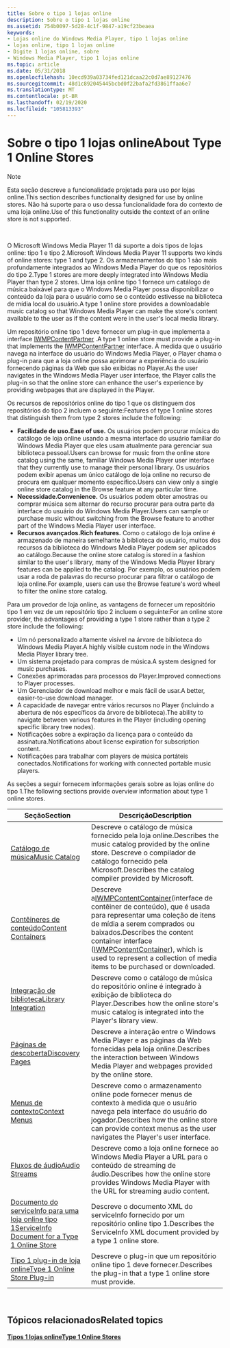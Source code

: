 ```yaml
---
title: Sobre o tipo 1 lojas online
description: Sobre o tipo 1 lojas online
ms.assetid: 754b0097-5d28-4c1f-9847-a19cf23beaea
keywords:
- Lojas online do Windows Media Player, tipo 1 lojas online
- lojas online, tipo 1 lojas online
- Digite 1 lojas online, sobre
- Windows Media Player, tipo 1 lojas online
ms.topic: article
ms.date: 05/31/2018
ms.openlocfilehash: 10ecd939a03734fed121dcaa22c0d7ae89127476
ms.sourcegitcommit: 48d1c892045445bcbd0f22bafa2fd3861ffaa6e7
ms.translationtype: MT
ms.contentlocale: pt-BR
ms.lasthandoff: 02/19/2020
ms.locfileid: "105813393"
---
```

# <a name="about-type-1-online-stores"></a><span data-ttu-id="e3203-107">Sobre o tipo 1 lojas online</span><span class="sxs-lookup"><span data-stu-id="e3203-107">About Type 1 Online Stores</span></span>

> [!Note]  
> <span data-ttu-id="e3203-108">Esta seção descreve a funcionalidade projetada para uso por lojas online.</span><span class="sxs-lookup"><span data-stu-id="e3203-108">This section describes functionality designed for use by online stores.</span></span> <span data-ttu-id="e3203-109">Não há suporte para o uso dessa funcionalidade fora do contexto de uma loja online.</span><span class="sxs-lookup"><span data-stu-id="e3203-109">Use of this functionality outside the context of an online store is not supported.</span></span>

 

<span data-ttu-id="e3203-110">O Microsoft Windows Media Player 11 dá suporte a dois tipos de lojas online: tipo 1 e tipo 2.</span><span class="sxs-lookup"><span data-stu-id="e3203-110">Microsoft Windows Media Player 11 supports two kinds of online stores: type 1 and type 2.</span></span> <span data-ttu-id="e3203-111">Os armazenamentos do tipo 1 são mais profundamente integrados ao Windows Media Player do que os repositórios do tipo 2.</span><span class="sxs-lookup"><span data-stu-id="e3203-111">Type 1 stores are more deeply integrated into Windows Media Player than type 2 stores.</span></span> <span data-ttu-id="e3203-112">Uma loja online tipo 1 fornece um catálogo de música baixável para que o Windows Media Player possa disponibilizar o conteúdo da loja para o usuário como se o conteúdo estivesse na biblioteca de mídia local do usuário.</span><span class="sxs-lookup"><span data-stu-id="e3203-112">A type 1 online store provides a downloadable music catalog so that Windows Media Player can make the store's content available to the user as if the content were in the user's local media library.</span></span>

<span data-ttu-id="e3203-113">Um repositório online tipo 1 deve fornecer um plug-in que implementa a interface [IWMPContentPartner](/previous-versions/windows/desktop/api/contentpartner/nn-contentpartner-iwmpcontentpartner) .</span><span class="sxs-lookup"><span data-stu-id="e3203-113">A type 1 online store must provide a plug-in that implements the [IWMPContentPartner](/previous-versions/windows/desktop/api/contentpartner/nn-contentpartner-iwmpcontentpartner) interface.</span></span> <span data-ttu-id="e3203-114">À medida que o usuário navega na interface do usuário do Windows Media Player, o Player chama o plug-in para que a loja online possa aprimorar a experiência do usuário fornecendo páginas da Web que são exibidas no Player.</span><span class="sxs-lookup"><span data-stu-id="e3203-114">As the user navigates in the Windows Media Player user interface, the Player calls the plug-in so that the online store can enhance the user's experience by providing webpages that are displayed in the Player.</span></span>

<span data-ttu-id="e3203-115">Os recursos de repositórios online do tipo 1 que os distinguem dos repositórios do tipo 2 incluem o seguinte:</span><span class="sxs-lookup"><span data-stu-id="e3203-115">Features of type 1 online stores that distinguish them from type 2 stores include the following:</span></span>

-   <span data-ttu-id="e3203-116">**Facilidade de uso.**</span><span class="sxs-lookup"><span data-stu-id="e3203-116">**Ease of use.**</span></span> <span data-ttu-id="e3203-117">Os usuários podem procurar música do catálogo de loja online usando a mesma interface do usuário familiar do Windows Media Player que eles usam atualmente para gerenciar sua biblioteca pessoal.</span><span class="sxs-lookup"><span data-stu-id="e3203-117">Users can browse for music from the online store catalog using the same, familiar Windows Media Player user interface that they currently use to manage their personal library.</span></span> <span data-ttu-id="e3203-118">Os usuários podem exibir apenas um único catálogo de loja online no recurso de procura em qualquer momento específico.</span><span class="sxs-lookup"><span data-stu-id="e3203-118">Users can view only a single online store catalog in the Browse feature at any particular time.</span></span>
-   <span data-ttu-id="e3203-119">**Necessidade.**</span><span class="sxs-lookup"><span data-stu-id="e3203-119">**Convenience.**</span></span> <span data-ttu-id="e3203-120">Os usuários podem obter amostras ou comprar música sem alternar do recurso procurar para outra parte da interface do usuário do Windows Media Player.</span><span class="sxs-lookup"><span data-stu-id="e3203-120">Users can sample or purchase music without switching from the Browse feature to another part of the Windows Media Player user interface.</span></span>
-   <span data-ttu-id="e3203-121">**Recursos avançados.**</span><span class="sxs-lookup"><span data-stu-id="e3203-121">**Rich features.**</span></span> <span data-ttu-id="e3203-122">Como o catálogo de loja online é armazenado de maneira semelhante à biblioteca do usuário, muitos dos recursos da biblioteca do Windows Media Player podem ser aplicados ao catálogo.</span><span class="sxs-lookup"><span data-stu-id="e3203-122">Because the online store catalog is stored in a fashion similar to the user's library, many of the Windows Media Player library features can be applied to the catalog.</span></span> <span data-ttu-id="e3203-123">Por exemplo, os usuários podem usar a roda de palavras do recurso procurar para filtrar o catálogo de loja online.</span><span class="sxs-lookup"><span data-stu-id="e3203-123">For example, users can use the Browse feature's word wheel to filter the online store catalog.</span></span>

<span data-ttu-id="e3203-124">Para um provedor de loja online, as vantagens de fornecer um repositório tipo 1 em vez de um repositório tipo 2 incluem o seguinte:</span><span class="sxs-lookup"><span data-stu-id="e3203-124">For an online store provider, the advantages of providing a type 1 store rather than a type 2 store include the following:</span></span>

-   <span data-ttu-id="e3203-125">Um nó personalizado altamente visível na árvore de biblioteca do Windows Media Player.</span><span class="sxs-lookup"><span data-stu-id="e3203-125">A highly visible custom node in the Windows Media Player library tree.</span></span>
-   <span data-ttu-id="e3203-126">Um sistema projetado para compras de música.</span><span class="sxs-lookup"><span data-stu-id="e3203-126">A system designed for music purchases.</span></span>
-   <span data-ttu-id="e3203-127">Conexões aprimoradas para processos do Player.</span><span class="sxs-lookup"><span data-stu-id="e3203-127">Improved connections to Player processes.</span></span>
-   <span data-ttu-id="e3203-128">Um Gerenciador de download melhor e mais fácil de usar.</span><span class="sxs-lookup"><span data-stu-id="e3203-128">A better, easier-to-use download manager.</span></span>
-   <span data-ttu-id="e3203-129">A capacidade de navegar entre vários recursos no Player (incluindo a abertura de nós específicos da árvore de biblioteca).</span><span class="sxs-lookup"><span data-stu-id="e3203-129">The ability to navigate between various features in the Player (including opening specific library tree nodes).</span></span>
-   <span data-ttu-id="e3203-130">Notificações sobre a expiração da licença para o conteúdo da assinatura.</span><span class="sxs-lookup"><span data-stu-id="e3203-130">Notifications about license expiration for subscription content.</span></span>
-   <span data-ttu-id="e3203-131">Notificações para trabalhar com players de música portáteis conectados.</span><span class="sxs-lookup"><span data-stu-id="e3203-131">Notifications for working with connected portable music players.</span></span>

<span data-ttu-id="e3203-132">As seções a seguir fornecem informações gerais sobre as lojas online do tipo 1.</span><span class="sxs-lookup"><span data-stu-id="e3203-132">The following sections provide overview information about type 1 online stores.</span></span>



| <span data-ttu-id="e3203-133">Seção</span><span class="sxs-lookup"><span data-stu-id="e3203-133">Section</span></span>                                                                                              | <span data-ttu-id="e3203-134">Descrição</span><span class="sxs-lookup"><span data-stu-id="e3203-134">Description</span></span>                                                                                                                                                                         |
|------------------------------------------------------------------------------------------------------|-------------------------------------------------------------------------------------------------------------------------------------------------------------------------------------|
| [<span data-ttu-id="e3203-135">Catálogo de música</span><span class="sxs-lookup"><span data-stu-id="e3203-135">Music Catalog</span></span>](music-catalog.md)                                                                   | <span data-ttu-id="e3203-136">Descreve o catálogo de música fornecido pela loja online.</span><span class="sxs-lookup"><span data-stu-id="e3203-136">Describes the music catalog provided by the online store.</span></span> <span data-ttu-id="e3203-137">Descreve o compilador de catálogo fornecido pela Microsoft.</span><span class="sxs-lookup"><span data-stu-id="e3203-137">Describes the catalog compiler provided by Microsoft.</span></span>                                                                     |
| [<span data-ttu-id="e3203-138">Contêineres de conteúdo</span><span class="sxs-lookup"><span data-stu-id="e3203-138">Content Containers</span></span>](content-containers.md)                                                         | <span data-ttu-id="e3203-139">Descreve a[IWMPContentContainer](/previous-versions/windows/desktop/api/contentpartner/nn-contentpartner-iwmpcontentcontainer)(interface de contêiner de conteúdo), que é usada para representar uma coleção de itens de mídia a serem comprados ou baixados.</span><span class="sxs-lookup"><span data-stu-id="e3203-139">Describes the content container interface ([IWMPContentContainer](/previous-versions/windows/desktop/api/contentpartner/nn-contentpartner-iwmpcontentcontainer)), which is used to represent a collection of media items to be purchased or downloaded.</span></span> |
| [<span data-ttu-id="e3203-140">Integração de biblioteca</span><span class="sxs-lookup"><span data-stu-id="e3203-140">Library Integration</span></span>](library-integration.md)                                                       | <span data-ttu-id="e3203-141">Descreve como o catálogo de música do repositório online é integrado à exibição de biblioteca do Player.</span><span class="sxs-lookup"><span data-stu-id="e3203-141">Describes how the online store's music catalog is integrated into the Player's library view.</span></span>                                                                                        |
| [<span data-ttu-id="e3203-142">Páginas de descoberta</span><span class="sxs-lookup"><span data-stu-id="e3203-142">Discovery Pages</span></span>](discovery-pages.md)                                                               | <span data-ttu-id="e3203-143">Descreve a interação entre o Windows Media Player e as páginas da Web fornecidas pela loja online.</span><span class="sxs-lookup"><span data-stu-id="e3203-143">Describes the interaction between Windows Media Player and webpages provided by the online store.</span></span>                                                                                   |
| [<span data-ttu-id="e3203-144">Menus de contexto</span><span class="sxs-lookup"><span data-stu-id="e3203-144">Context Menus</span></span>](context-menus.md)                                                                   | <span data-ttu-id="e3203-145">Descreve como o armazenamento online pode fornecer menus de contexto à medida que o usuário navega pela interface do usuário do jogador.</span><span class="sxs-lookup"><span data-stu-id="e3203-145">Describes how the online store can provide context menus as the user navigates the Player's user interface.</span></span>                                                                         |
| [<span data-ttu-id="e3203-146">Fluxos de áudio</span><span class="sxs-lookup"><span data-stu-id="e3203-146">Audio Streams</span></span>](audio-streams.md)                                                                   | <span data-ttu-id="e3203-147">Descreve como a loja online fornece ao Windows Media Player a URL para o conteúdo de streaming de áudio.</span><span class="sxs-lookup"><span data-stu-id="e3203-147">Describes how the online store provides Windows Media Player with the URL for streaming audio content.</span></span>                                                                              |
| [<span data-ttu-id="e3203-148">Documento do serviceInfo para uma loja online tipo 1</span><span class="sxs-lookup"><span data-stu-id="e3203-148">ServiceInfo Document for a Type 1 Online Store</span></span>](serviceinfo-document-for-a-type-1-online-store.md) | <span data-ttu-id="e3203-149">Descreve o documento XML do serviceInfo fornecido por um repositório online tipo 1.</span><span class="sxs-lookup"><span data-stu-id="e3203-149">Describes the ServiceInfo XML document provided by a type 1 online store.</span></span>                                                                                                           |
| [<span data-ttu-id="e3203-150">Tipo 1 plug-in de loja online</span><span class="sxs-lookup"><span data-stu-id="e3203-150">Type 1 Online Store Plug-in</span></span>](type-1-online-store-plug-in.md)                                       | <span data-ttu-id="e3203-151">Descreve o plug-in que um repositório online tipo 1 deve fornecer.</span><span class="sxs-lookup"><span data-stu-id="e3203-151">Describes the plug-in that a type 1 online store must provide.</span></span>                                                                                                                      |



 

## <a name="related-topics"></a><span data-ttu-id="e3203-152">Tópicos relacionados</span><span class="sxs-lookup"><span data-stu-id="e3203-152">Related topics</span></span>

<dl> <dt>

[<span data-ttu-id="e3203-153">**Tipos 1 lojas online**</span><span class="sxs-lookup"><span data-stu-id="e3203-153">**Type 1 Online Stores**</span></span>](type-1-online-stores.md)
</dt> </dl>

 

 




